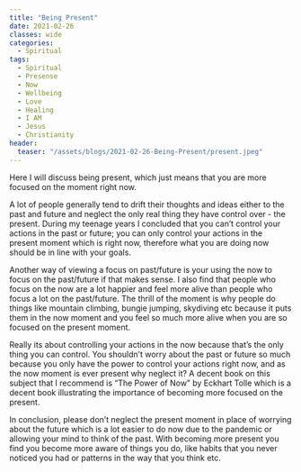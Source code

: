 ```yaml
---
title: "Being Present"
date: 2021-02-26
classes: wide
categories:
  - Spiritual
tags:
  - Spiritual
  - Presense
  - Now
  - Wellbeing
  - Love
  - Healing
  - I AM
  - Jesus
  - Christianity
header:
  teaser: "/assets/blogs/2021-02-26-Being-Present/present.jpeg"
---
```


Here I will discuss being present, which just means that you are more focused on the moment right now.

A lot of people generally tend to drift their thoughts and ideas either to the past and future and neglect the only real thing they have control over - the present. During my teenage years I concluded that you can’t control your actions in the past or future; you can only control your actions in the present moment which is right now, therefore what you are doing now should be in line with your goals.  

Another way of viewing a focus on past/future is your using the now to focus on the past/future if that makes sense. I also find that people who focus on the now are a lot happier and feel more alive than people who focus a lot on the past/future. The thrill of the moment is why people do things like mountain climbing, bungie jumping, skydiving etc because it puts them in the now moment and you feel so much more alive when you are so focused on the present moment.

Really its about controlling your actions in the now because that’s the only thing you can control. You shouldn’t worry about the past or future so much because you only have the power to control your actions right now, and as the now moment is ever present why neglect it? A decent book on this subject that I recommend is “The Power of Now” by Eckhart Tolle which is a decent book illustrating the importance of becoming more focused on the present. 

In conclusion, please don’t neglect the present moment in place of worrying about the future which is a lot easier to do now due to the pandemic or allowing your mind to think of the past. With becoming more present you find you become more aware of things you do, like habits that you never noticed you had or patterns in the way that you think etc. 


